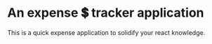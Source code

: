 # An expense 💲 tracker application

This is a quick expense application to solidify your react knowledge.
